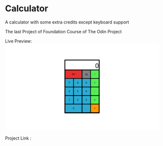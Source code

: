 # Calculator
A calculator with some extra credits except keyboard support

The last Project of Foundation Course of The Odin Project

Live Preview:![alt text](Calculator.png)

Project Link :
